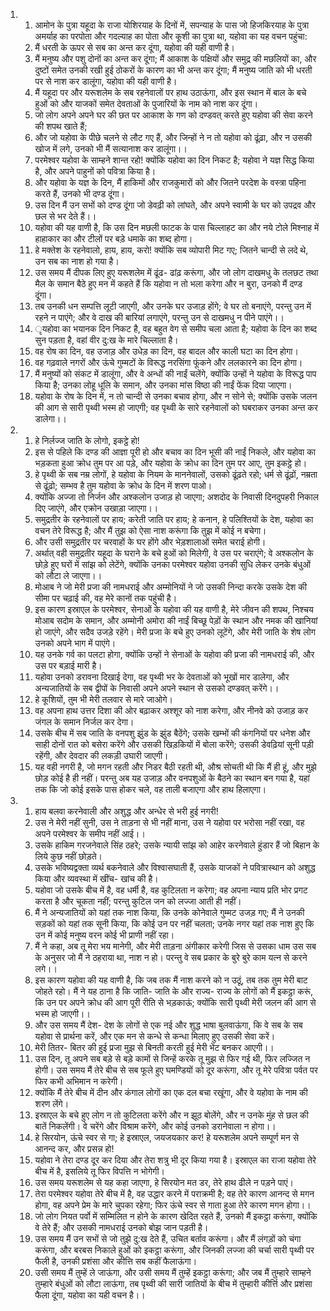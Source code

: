 <ol>
  <li>
    <ol>
      <li>आमोन के पुत्रा यहूदा के राजा योशिरयाह के दिनों में, सपन्याह के पास जो हिजकिरयाह के पुत्रा अमर्याह का परपोता और गदल्याह का पोता और कूशी का पुत्रा था, यहोवा का यह वचन पहुंचा:</li>
      <li>मैं धरती के ऊपर से सब का अन्त कर दूंगा, यहोवा की यही वाणी है।</li>
      <li>मैं मनुष्य और पशु दोनों का अन्त कर दूंगा; मैं आकाश के पक्षियों और समुद्र की मछलियों का, और दुष्टों समेत उनकी रखी हुई ठोकरों के कारण का भी अन्त कर दूंगा; मैं मनुष्य जाति को भी धरती पर से नाश कर डालूंगा, यहोवा की यही वाणी है।</li>
      <li>मैं यहूदा पर और यरूशलेम के सब रहनेवालों पर हाथ उठाऊंगा, और इस स्थान में बाल के बचे हुओं को और याजकों समेत देवताओं के पुजारियों के नाम को नाश कर दूंगा।</li>
      <li>जो लोग अपने अपने घर की छत पर आकाश के गण को दण्डवत् करते हुए यहोवा की सेवा करने की शपथ खाते हैं;</li>
      <li>और जो यहोवा के पीछे चलने से लौट गए हैं, और जिन्हों ने न तो यहोवा को ढूंढ़ा, और न उसकी खोज में लगे, उनको भी मैं सत्यानाश कर डालूंगा।।</li>
      <li>परमेश्वर यहोवा के साम्हने शान्त रहो! क्योंकि यहोवा का दिन निकट है; यहोवा ने यज्ञ सिद्ध किया है, और अपने पाहुनों को पवित्रा किया है।</li>
      <li>और यहोवा के यज्ञ के दिन, मैं हाकिमों और राजकुमारों को और जितने परदेश के वस्त्रा पहिना करते हैं, उनको भी दण्ड दूंगा।</li>
      <li>उस दिन मैं उन सभों को दण्ड दूंगा जो डेवढ़ी को लांघते, और अपने स्वामी के घर को उपद्रव और छल से भर देते हैं।।</li>
      <li>यहोवा की यह वाणी है, कि उस दिन मछली फाटक के पास चिल्लाहट का और नये टोले मिश्नाह में हाहाकार का और टीलों पर बड़े धमाके का शब्द होगा।</li>
      <li>हे मक्तेश के रहनेवालो, हाय, हाय, करो! क्योंकि सब व्योपारी मिट गए; जितने चान्दी से लदे थे, उन सब का नाश हो गया है।</li>
      <li>उस समय मैं दीपक लिए हुए यरूशलेम में ढूंढ- ढांढ़ करूंगा, और जो लोग दाखमधु के तलछट तथा मैल के समान बैठे हुए मन में कहते हैं कि यहोवा न तो भला करेगा और न बुरा, उनको मैं दण्ड दूंगा।</li>
      <li>तब उनकी धन सम्पत्ति लूटी जाएगी, और उनके घर उजाड़ होंगे; वे घर तो बनाएंगे, परन्तु उन में रहने न पाएंगे; और वे दाख की बारियां लगाएंगे, परन्तु उन से दाखमधु न पीने पाएंगे।।</li>
      <li>ृयहोवा का भयानक दिन निकट है, वह बहुत वेग से समीप चला आता है; यहोवा के दिन का शब्द सुन पड़ता है, वहां वीर दु:ख के मारे चिल्लाता है।</li>
      <li>वह रोष का दिन, वह उजाड़ और उधेड़ का दिन, वह बादल और काली घटा का दिन होगा।</li>
      <li>वह गढ़वाले नगरों और ऊंचे गुम्मटों के विरूद्ध नरसिंगा फूंकने और ललकारने का दिन होगा।</li>
      <li>मैं मनुष्यों को संकट में डालूंगा, और वे अन्धों की नाईं चलेंगे, क्योंकि उन्हों ने यहोवा के विरूद्ध पाप किया है; उनका लोहू धूलि के समान, और उनका मांस विष्ठा की नाईं फेंक दिया जाएगा।</li>
      <li>यहोवा के रोष के दिन में, न तो चान्दी से उनका बचाव होगा, और न सोने से; क्योंकि उसके जलन की आग से सारी पृथ्वी भस्म हो जाएगी; वह पृथ्वी के सारे रहनेवालों को घबराकर उनका अन्त कर डालेगा।।</li>
    </ol>
  </li>
  <li>
    <ol>
      <li>हे निर्लज्ज जाति के लोगो, इकट्ठे हो!</li>
      <li>इस से पहिले कि दण्ड की आज्ञा पूरी हो और बचाव का दिन भूसी की नाईं निकले, और यहोवा का भड़कता हुआ क्रोध तुम पर आ पड़े, और यहोवा के क्रोध का दिन तुम पर आए, तुम इकट्ठे हो।</li>
      <li>हे पृथ्वी के सब नम्र लोगों, हे यहोवा के नियम के माननेवालों, उसको ढूंढ़ते रहो; धर्म से ढूंढ़ों, नम्रता से ढूंढ़ो; सम्भव है तुम यहोवा के क्रोध के दिन में शरण पाओ।</li>
      <li>क्योंकि अज्जा तो निर्जन और अश्कलोन उजाड़ हो जाएगा; अशदोद के निवासी दिनदुपहरी निकाल दिए जाएंगे, और एक्रोन उखाड़ा जाएगा।।</li>
      <li>समुद्रतीर के रहनेवालों पर हाय; करेती जाति पर हाय; हे कनान, हे पलिश्तियों के देश, यहोवा का वचन तेरे विरूद्ध है; और मैं तुझ को ऐसा नाश करूंगा कि तुझ में कोई न बचेगा।</li>
      <li>और उसी समुद्रतीर पर चरवाहों के घर होंगे और भेड़शालाओं समेत चराई होगी।</li>
      <li>अर्थात् वही समुद्रतीर यहूदा के घराने के बचे हुओं को मिलेगी, वे उस पर चराएंगे; वे अश्कलोन के छोड़े हुए घरों में सांझ को लेटेंगे, क्योंकि उनका परमेश्वर यहोवा उनकी सुधि लेकर उनके बंधुओं को लौटा ले जाएगा।।</li>
      <li>मोआब ने जो मेरी प्रजा की नामधराई और अम्मोनियों ने जो उसकी निन्दा करके उसके देश की सीमा पर चढ़ाई की, वह मेरे कानों तक पहुंची है।</li>
      <li>इस कारण इस्राएल के परमेश्वर, सेनाओं के यहोवा की यह वाणी है, मेरे जीवन की शपथ, निश्चय मोआब सदोम के समान, और अम्मोनी अमोरा की नाईं बिच्छू पेड़ों के स्थान और नमक की खानियां हो जाएंगे, और सदैव उजड़े रहेंगे। मेरी प्रजा के बचे हुए उनको लूटेंगे, और मेरी जाति के शेष लोग उनको अपने भाग में पाएंगे।</li>
      <li>यह उनके गर्व का पलटा होगा, क्योंकि उन्हों ने सेनाओं के यहोवा की प्रजा की नामधराई की, और उस पर बड़ाई मारी है।</li>
      <li>यहोवा उनको डरावना दिखाई देगा, वह पृथ्वी भर के देवताओं को भूखों मार डालेगा, और अन्यजातियों के सब द्वीपों के निवासी अपने अपने स्थान से उसको दण्डवत् करेंगे।।</li>
      <li>हे कूशियों, तुम भी मेरी तलवार से मारे जाओगे।</li>
      <li>वह अपना हाथ उत्तर दिशा की ओर बढ़ाकर अश्शूर को नाश करेगा, और नीनवे को उजाड़ कर जंगल के समान निर्जल कर देगा।</li>
      <li>उसके बीच में सब जाति के वनपशु झुंड के झुंड बैठेंगे; उसके खम्भों की कंगनियों पर धनेश और साही दोनों रात को बसेरा करेंगे और उसकी खिड़कियों में बोला करेंगे; उसकी डेवढ़ियां सूनी पड़ी रहेंगी, और देवदार की लकड़ी उघारी जाएगी।</li>
      <li>यह वही नगरी है, जो मगन रहती और निडर बैठी रहती थी, औश्र सोचती थी कि मैं ही हूं, और मुझे छोड़ कोई है ही नहीं। परन्तु अब यह उजाड़ और वनपशुओं के बैठने का स्थान बन गया है, यहां तक कि जो कोई इसके पास होकर चले, वह ताली बजाएगा और हाथ हिलाएगा।</li>
    </ol>
  </li>
  <li>
    <ol>
      <li>हाय बलवा करनेवाली और अशुद्ध और अन्धेर से भरी हुई नगरी!</li>
      <li>उस ने मेरी नहीं सुनी, उस ने ताड़ना से भी नहीं माना, उस ने यहोवा पर भरोसा नहीं रखा, वह अपने परमेश्वर के समीप नहीं आई।।</li>
      <li>उसके हाकिम गरजनेवाले सिंह ठहरे; उसके न्यायी सांझ को आहेर करनेवाले हुंडार हैं जो बिहान के लिये कुछ नहीं छोड़ते।</li>
      <li>उसके भविष्यद्वक्ता व्यर्थ बकनेवाले और विश्वासघाती हैं, उसके याजकों ने पवित्रास्थान को अशुद्ध किया और व्यवस्था में खींच- खांच की है।</li>
      <li>यहोवा जो उसके बीच में है, वह धर्मी है, वह कुटिलता न करेगा; वह अपना न्याय प्रति भोर प्रगट करता है और चूकता नहीं; परन्तु कुटिल जन को लज्जा आती ही नहीं।</li>
      <li>मैं ने अन्यजातियों को यहां तक नाश किया, कि उनके कोनेवाले गुम्मट उजड़ गए; मैं ने उनकी सड़कों को यहां तक सूनी किया, कि कोई उन पर नहीं चलता; उनके नगर यहां तक नाश हुए कि उन में कोई मनुष्य वरन कोई भी प्राणी नहीं रहा।</li>
      <li>मैं ने कहा, अब तू मेरा भय मानेगी, और मेरी ताड़ना अंगीकार करेगी जिस से उसका धाम उस सब के अनुसर जो मैं ने ठहराया था, नाश न हो। परन्तु वे सब प्रकार के बुरे बुरे काम यत्न से करने लगे।।</li>
      <li>इस कारण यहोवा की यह वाणी है, कि जब तक मैं नाश करने को न उठूं, तब तक तुम मेरी बाट जोहते रहो। मैं ने यह ठाना है कि जाति- जाति के और राज्य- राज्य के लोगों को मैं इकट्ठा करूं, कि उन पर अपने क्रोध की आग पूरी रीति से भड़काऊं; क्योंकि सारी पृथ्वी मेरी जलन की आग से भस्म हो जाएगी।।</li>
      <li>और उस समय मैं देश- देश के लोगों से एक नई और शुद्ध भाषा बुलवाऊंगा, कि वे सब के सब यहोवा से प्रार्थना करें, और एक मन से कन्धे से कन्धा मिलाए हुए उसकी सेवा करें।</li>
      <li>मेरी तितर- बितर की हुई प्रजा मुझ से बिनती करती हुई मेरी भेंट बनकर आएगी।।</li>
      <li>उस दिन, तू अपने सब बड़े से बड़े कामों से जिन्हें करके तू मुझ से फिर गई थी, फिर लज्जित न होगी। उस समय मैं तेरे बीच से सब फूले हुए घमण्डियों को दूर करूंगा, और तू मेरे पवित्रा पर्वत पर फिर कभी अभिमान न करेगी।</li>
      <li>क्योंकि मैं तेरे बीच में दीन और कंगाल लोगों का एक दल बचा रखूंगा, और वे यहोवा के नाम की शरण लेंगे।</li>
      <li>इस्राएल के बचे हुए लोग न तो कुटिलता करेंगे और न झूठ बोलेंगे, और न उनके मुंह से छल की बातें निकलेंगी। वे चरेंगे और विश्राम करेंगे, और कोई उनको डरानेवाला न होगा।।</li>
      <li>हे सिरयोन, ऊंचे स्वर से गा; हे इस्राएल, जयजयकार कर! हे यरूशलेम अपने सम्पूर्ण मन से आनन्द कर, और प्रसन्न हो!</li>
      <li>यहोवा ने तेरा दण्ड दूर कर दिया और तेरा शत्रु भी दूर किया गया है। इस्राएल का राजा यहोवा तेरे बीच में है, इसलिये तू फिर विपत्ति न भोगेगी।</li>
      <li>उस समय यरूशलेम से यह कहा जाएगा, हे सिरयोन मत डर, तेरे हाथ ढीले न पड़ने पाएं।</li>
      <li>तेरा परमेश्वर यहोवा तेरे बीच में है, वह उद्धार करने में पराक्रमी है; वह तेरे कारण आनन्द से मगन होगा, वह अपने प्रेम के मारे चुपका रहेगा; फिर ऊंचे स्वर से गाता हुआ तेरे कारण मगन होगा।।</li>
      <li>जो लोग नियत पर्वो में सम्मिलित न होने के कारण खेदित रहते हैं, उनको मैं इकट्ठा करूंगा, क्योंकि वे तेरे हैं; और उसकी नामधराई उनको बोझ जान पड़ती है।</li>
      <li>उस समय मैं उन सभों से जो तुझे दु:ख देते हैं, उचित बर्ताव करूंगा। और मैं लंगड़ों को चंगा करूंगा, और बरबस निकाले हुओं को इकट्ठा करूंगा, और जिनकी लज्जा की चर्चा सारी पृथ्वी पर फैली है, उनकी प्रशंसा और कीत्ति सब कहीं फैलाऊंगा।</li>
      <li>उसी समय मैं तुम्हें ले जाऊंगा, और उसी समय मैं तुम्हें इकट्ठा करूंगा; और जब मैं तुम्हारे साम्हने तुम्हारे बंधुओं को लौटा लाऊंगा, तब पृथ्वी की सारी जातियों के बीच में तुम्हारी कीर्त्ति और प्रशंसा फैला दूंगा, यहोवा का यही वचन है।।</li>
    </ol>
  </li>
</ol>